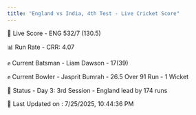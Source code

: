 ```yaml
---
title: "England vs India, 4th Test - Live Cricket Score"
---
```


🔴 Live Score - ENG 532/7 (130.5)  

📊 Run Rate - CRR: 4.07  

✊ Current Batsman - Liam Dawson - 17(39)  

✊ Current Bowler - Jasprit Bumrah - 26.5 Over 91 Run - 1 Wicket  

📑 Status - Day 3: 3rd Session - England lead by 174 runs

📝 Last Updated on : 7/25/2025, 10:44:36 PM  


